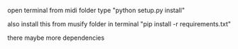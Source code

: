 open terminal from midi folder type
"python setup.py install"

also install this from musify folder in terminal
"pip install -r requirements.txt"

there maybe more dependencies 